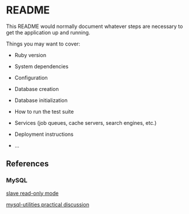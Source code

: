 # README

This README would normally document whatever steps are necessary to get the
application up and running.

Things you may want to cover:

* Ruby version

* System dependencies

* Configuration

* Database creation

* Database initialization

* How to run the test suite

* Services (job queues, cache servers, search engines, etc.)

* Deployment instructions

* ...

## References

### MySQL

[slave read-only mode](https://dba.stackexchange.com/questions/30128/should-a-mysql-replication-slave-be-set-to-read-only)

[mysql-utilities practical discussion](http://www.clusterdb.com/mysql/replication-and-auto-failover-made-easy-with-mysql-utilities)
